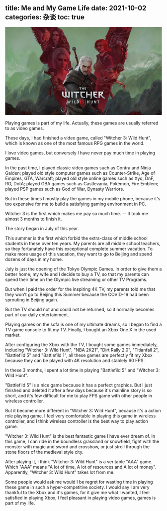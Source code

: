 title: Me and My Game Life
date: 2021-10-02
categories: 杂谈
toc: true
---

![Witcher](/uploads/persister-me-and-my-game-life-Witcher-2020-05-19_5ec3eb24973b8_vedmak-3-dikaia-okhota-geralt-tsiri-triss-iennifer-ciri-gera-1056x594.jpg)

Playing games is part of my life. Actually, these games are usually referred to as video games.

These days, I had finished a video game, called "Witcher 3: Wild Hunt", which is known as one of the most famous RPG games in the world.

I love video games, but conversely I have never pay much time in playing games. 

In the past time, I played classic video games such as Contra and Ninja Gaiden; played old style computer games such as Counter-Strike, Age of Empires, GTA, Warcraft; played old style online games such as Xyq, DnF, RO, DotA; played GBA games such as Castlevania, Pokémon, Fire Emblem; played PSP games such as God of War, Dynasty Warriors.

But in these times I mostly play the games in my mobile phone, because it's too expensive for me to build a satisfying gaming environment in PC.

Witcher 3 is the first which makes me pay so much time. -- It took me almost 3 months to finish it.

The story began in July of this year.

This summer is the first which forbid the extra-class of middle school students in these over ten years. My parents are all middle school teachers, so they fortunately have this exceptional complete summer vacation. To make more usage of this vacation, they want to go to Beijing and spend dozens of days in my home.

July is just the opening of the Tokyo Olympic Games. In order to give them a better home, my wife and I decide to buy a TV, so that my parents can spend their time on the Olympic live streaming or other TV Programs.

But when I paid the order for the inspiring 4K TV, my parents told me that they won't go to Beijing this Summer because the COVID-19 had been sprouting in Beijing again.

But the TV should not and could not be returned, so it normally becomes part of our daily entertainment.

Playing games on the sofa is one of my ultimate dreams, so I began to find a TV game console to fit my TV. Finally, I bought an Xbox One X in the used market.

After configuring the Xbox with the TV,  I bought some games immediately, including "Witcher 3: Wild Hunt", "NBA 2K21", "Dirt Rally 2.0", "Titianfall 2", "Battlefild 5" and "Battlefild 1", all these games are perfectly fit my Xbox because they can be played with 4K resolution and stablely 60 FPS.

In these 3 months, I spent a lot time in playing "Battlefild 5" and "Witcher 3: Wild Hunt".

"Battlefild 5" is a nice game because it has a perfect graphics. But I just finished and deleted it after a few days because it's mainline story is so short, and it's few difficult for me to play FPS game with other people in wireless controller.

But it become more different in "Witcher 3: Wild Hunt", because it's a action role playing game. I feel very comfortable in playing this game in wireless controller, and I think wireless controller is the best way to play action game.

"Witcher 3: Wild Hunt" is the best fantastic game I have ever dream of. In this game, I can ride in the boundless grassland or snowfield, fight with the monster with magic and sword and crossbow, or just stroll through the stone floors of the medieval style city.

After playing it, I think "Witcher 3: Wild Hunt" is a veritable "AAA" game. Which "AAA" means "A lot of time, A lot of resources and A lot of money". Apparently, "Witcher 3: Wild Hunt" takes lot from me.

Some people would ask me would I be regret for wasting time in playing these game in such a hyper-competitive society. I would say I am very thankful to the Xbox and it's games, for it give me what I wanted, I feel satisfied in playing Xbox, I feel pleasant in playing video games, games is part of my life.